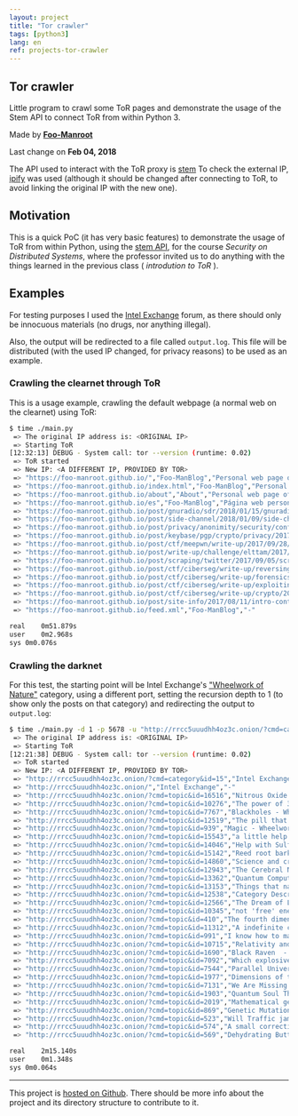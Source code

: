 ```yaml
---
layout: project
title: "Tor crawler"
tags: [python3]
lang: en
ref: projects-tor-crawler
---
```


## Tor crawler


Little program to crawl some ToR pages and demonstrate the usage of the Stem API to
connect ToR from within Python 3.

Made by [ **Foo-Manroot** ](https://foo-manroot.github.io/)

Last change on **Feb 04, 2018**

The API used to interact with the ToR proxy is [stem](https://stem.torproject.org/)
To check the external IP, [ipify](https://www.ipify.org/) was used (although it should
be changed after connecting to ToR, to avoid linking the original IP with the new one).


## Motivation

This is a quick PoC (it has very basic features) to demonstrate the usage of ToR from
within Python, using the [stem API](https://stem.torproject.org/), for the course
_Security on Distributed Systems_, where the professor invited us to do anything with
the things learned in the previous class ( _introdution to ToR_ ).


## Examples

For testing purposes I used the [Intel Exchange](http://rrcc5uuudhh4oz3c.onion/) forum,
as there should only be innocuous materials (no drugs, nor anything illegal).

Also, the output will be redirected to a file called `output.log`. This file will be
distributed (with the used IP changed, for privacy reasons) to be used as an example.


### Crawling the clearnet through ToR

This is a usage example, crawling the default webpage (a normal web on the clearnet)
using ToR:
```sh
$ time ./main.py
 => The original IP address is: <ORIGINAL IP>
 => Starting ToR
[12:32:13] DEBUG - System call: tor --version (runtime: 0.02)
 => ToR started
 => New IP: <A DIFFERENT IP, PROVIDED BY TOR>
 => "https://foo-manroot.github.io/","Foo-ManBlog","Personal web page of Foo-Manroot, with articles, write-ups, useful tools, personal projects and more information; mainly about cybersecurity."
 => "https://foo-manroot.github.io/index.html","Foo-ManBlog","Personal web page of Foo-Manroot, with articles, write-ups, useful tools, personal projects and more information; mainly about cybersecurity."
 => "https://foo-manroot.github.io/about","About","Personal web page of Foo-Manroot, with articles, write-ups, useful tools, personal projects and more information; mainly about cybersecurity."
 => "https://foo-manroot.github.io/es","Foo-ManBlog","Página web personal de Foo-Manroot, con artículos, write-ups, herramientas útiles , proyectos y más información útil; sobre todo sobre ciberseguridad."
 => "https://foo-manroot.github.io/post/gnuradio/sdr/2018/01/15/gnuradio-ook-transmit.html","Impersonating a remote using SDR and GNURadio","A couple of months ago I wrote a post talkingabout the capabilities of SDR, allowing us to sniff radio communications with very cheaphardware; and now I’m go..."
 => "https://foo-manroot.github.io/post/side-channel/2018/01/09/side-channel-attacks-cso.html","Side-channel attacks","I haven’t post anything in a while, and the recent disclosure of theMeltdown and Spectre attacks reminded me of a littlepresentation a friend of mine, Albert..."
 => "https://foo-manroot.github.io/post/privacy/anonimity/security/conference/2017/12/17/privacy-conference-A.L.html","Privacy conference","Yesterday I gave a little talk about anonimity, privacy and security, and I said thatI’d upload the slideshow, so here it is.The topic was so broad that I le..."
 => "https://foo-manroot.github.io/post/keybase/pgp/crypto/privacy/2017/10/06/keybase.html","Keybase and the rebirth of PGP","A bit of historyBack in late 80s / early 90s, internet usage was on the rise, with more and more peopleconnected and using these new technologies to communic..."
 => "https://foo-manroot.github.io/post/ctf/meepwn/write-up/2017/09/28/meepwn-web.html","Meepwn Tsulott","It’s been a while since I last wrote something here, so maybe it’s time to fix that…NOTE: If you want to try this challenge first by yourself,here are all th..."
 => "https://foo-manroot.github.io/post/write-up/challenge/elttam/2017/09/09/elttam-challenge.html","Elttam challenge","Some time ago I read an interesting post on the Elttam(an infosec company) blog, and I decided to take a look on the rest of the webpage.I don’t know how, bu..."
 => "https://foo-manroot.github.io/post/scraping/twitter/2017/09/05/scraping-twitter.html","Scraping Twitter for fun... but no profit","A week ago, after reading aReddit post with some Twitter accounts to followto be updated with the latest news on netsec field, and I decided to follow them.H..."
 => "https://foo-manroot.github.io/post/ctf/ciberseg/write-up/reversing/2017/08/15/ciberseg-reversing.html","Ciberseg '17 write-ups: reversing","These are the reverse engineering challenges that formed part of theCTF organized at theCiberseg 2017, a conference about cibersecurity that takesplace every..."
 => "https://foo-manroot.github.io/post/ctf/ciberseg/write-up/forensics/2017/08/13/ciberseg-forensics.html","Ciberseg '17 write-ups: forensics","These are the forensics challenges that formed part of theCTF organized at theCiberseg 2017, a conference about cibersecurity that takesplace every year in o..."
 => "https://foo-manroot.github.io/post/ctf/ciberseg/write-up/exploiting/2017/08/12/ciberseg-exploiting.html","Ciberseg '17 write-ups: exploiting ","These are the exploiting challenges that formed part of theCTF organized at theCiberseg 2017, a conference about cibersecurity that takesplace every year in ..."
 => "https://foo-manroot.github.io/post/ctf/ciberseg/write-up/crypto/2017/08/11/ciberseg-crypto.html","Ciberseg '17 write-ups: crypto","These are the cryptography challenges that formed part of theCTF organized at theCiberseg 2017, a conference about cibersecurity that takesplace every year i..."
 => "https://foo-manroot.github.io/post/site-info/2017/08/11/intro-cont.html","How this page is done - part 2","Continuing with the previous article,I’m going to describe how did I built this website, for anybody curious about it orwilling to make another similar one.F..."
 => "https://foo-manroot.github.io/feed.xml","Foo-ManBlog","-"

real	0m51.879s
user	0m2.968s
sys	0m0.076s
```

### Crawling the darknet

For this test, the starting point will be Intel Exchange's
["Wheelwork of Nature"](http://rrcc5uuudhh4oz3c.onion/?cmd=category&id=15) category,
using a different port, setting the recursion depth to 1 (to show only the posts on that
category) and redirecting the output to `output.log`:
```sh
$ time ./main.py -d 1 -p 5678 -u "http://rrcc5uuudhh4oz3c.onion/?cmd=category&id=15" | tee output.log
 => The original IP address is: <ORIGINAL IP>
 => Starting ToR
[12:21:38] DEBUG - System call: tor --version (runtime: 0.02)
 => ToR started
 => New IP: <A DIFFERENT IP, PROVIDED BY TOR>
 => "http://rrcc5uuudhh4oz3c.onion/?cmd=category&id=15","Intel Exchange","-"
 => "http://rrcc5uuudhh4oz3c.onion/","Intel Exchange","-"
 => "http://rrcc5uuudhh4oz3c.onion/?cmd=topic&id=16516","Nitrous Oxide Synthesis - Wheelwork of Nature - Intel Exchange","-"
 => "http://rrcc5uuudhh4oz3c.onion/?cmd=topic&id=10276","The power of 3, 6, and 9 - Wheelwork of Nature - Intel Exchange","-"
 => "http://rrcc5uuudhh4oz3c.onion/?cmd=topic&id=7767","Blackholes - Wheelwork of Nature - Intel Exchange","-"
 => "http://rrcc5uuudhh4oz3c.onion/?cmd=topic&id=12519","The pill that makes you jedi. - Wheelwork of Nature - Intel Exchange","-"
 => "http://rrcc5uuudhh4oz3c.onion/?cmd=topic&id=939","Magic - Wheelwork of Nature - Intel Exchange","-"
 => "http://rrcc5uuudhh4oz3c.onion/?cmd=topic&id=15543","a little help please - Wheelwork of Nature - Intel Exchange","-"
 => "http://rrcc5uuudhh4oz3c.onion/?cmd=topic&id=14046","Help with Sulfuric Acid - Wheelwork of Nature - Intel Exchange","-"
 => "http://rrcc5uuudhh4oz3c.onion/?cmd=topic&id=15142","Reed root bark for DMT?  - Wheelwork of Nature - Intel Exchange","-"
 => "http://rrcc5uuudhh4oz3c.onion/?cmd=topic&id=14860","Science and crystal healing? - Wheelwork of Nature - Intel Exchange","-"
 => "http://rrcc5uuudhh4oz3c.onion/?cmd=topic&id=12943","The Cerebral Network - Wheelwork of Nature - Intel Exchange","-"
 => "http://rrcc5uuudhh4oz3c.onion/?cmd=topic&id=13362","Quantum Computer?? - Wheelwork of Nature - Intel Exchange","-"
 => "http://rrcc5uuudhh4oz3c.onion/?cmd=topic&id=13153","Things that naturally hypnotize the brain - Wheelwork of Nature - Intel Exchange","-"
 => "http://rrcc5uuudhh4oz3c.onion/?cmd=topic&id=12538","Category Description Issue - Wheelwork of Nature - Intel Exchange","-"
 => "http://rrcc5uuudhh4oz3c.onion/?cmd=topic&id=12566","The Dream of Life - Wheelwork of Nature - Intel Exchange","-"
 => "http://rrcc5uuudhh4oz3c.onion/?cmd=topic&id=10345","not 'free' energy but low cost?  - Wheelwork of Nature - Intel Exchange","-"
 => "http://rrcc5uuudhh4oz3c.onion/?cmd=topic&id=410","The fourth dimension. - Wheelwork of Nature - Intel Exchange","-"
 => "http://rrcc5uuudhh4oz3c.onion/?cmd=topic&id=11312","A indefinite cycle - Wheelwork of Nature - Intel Exchange","-"
 => "http://rrcc5uuudhh4oz3c.onion/?cmd=topic&id=991","I know how to make zombies! - Wheelwork of Nature - Intel Exchange","-"
 => "http://rrcc5uuudhh4oz3c.onion/?cmd=topic&id=10715","Relativity and Higgs - Wheelwork of Nature - Intel Exchange","-"
 => "http://rrcc5uuudhh4oz3c.onion/?cmd=topic&id=1690","Black Raven  - Wheelwork of Nature - Intel Exchange","-"
 => "http://rrcc5uuudhh4oz3c.onion/?cmd=topic&id=7092","Which explosive to start with? - Wheelwork of Nature - Intel Exchange","-"
 => "http://rrcc5uuudhh4oz3c.onion/?cmd=topic&id=7544","Parallel Universe  - Wheelwork of Nature - Intel Exchange","-"
 => "http://rrcc5uuudhh4oz3c.onion/?cmd=topic&id=1977","Dimensions of the Universe - Wheelwork of Nature - Intel Exchange","-"
 => "http://rrcc5uuudhh4oz3c.onion/?cmd=topic&id=7131","We Are Missing Something - Wheelwork of Nature - Intel Exchange","-"
 => "http://rrcc5uuudhh4oz3c.onion/?cmd=topic&id=1903","Quantum Soul Theory(Opinion) - Wheelwork of Nature - Intel Exchange","-"
 => "http://rrcc5uuudhh4oz3c.onion/?cmd=topic&id=2019","Mathematical genetics - Wheelwork of Nature - Intel Exchange","-"
 => "http://rrcc5uuudhh4oz3c.onion/?cmd=topic&id=869","Genetic Mutation - Wheelwork of Nature - Intel Exchange","-"
 => "http://rrcc5uuudhh4oz3c.onion/?cmd=topic&id=523","Will Traffic jams cause Traffic jams? - Wheelwork of Nature - Intel Exchange","-"
 => "http://rrcc5uuudhh4oz3c.onion/?cmd=topic&id=574","A small correction - Wheelwork of Nature - Intel Exchange","-"
 => "http://rrcc5uuudhh4oz3c.onion/?cmd=topic&id=569","Dehydrating Butter - Wheelwork of Nature - Intel Exchange","-"

real	2m15.140s
user	0m1.348s
sys	0m0.064s
```


----

This project is [hosted on Github](https://github.com/Foo-Manroot/ToR_crawler). There
should be more info about the project and its directory structure to contribute to it.
